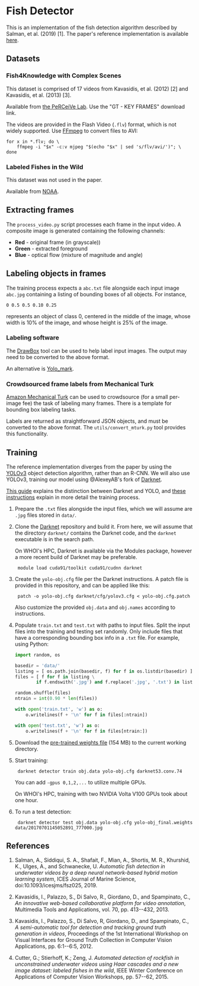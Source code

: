 # Fish Detector

This is an implementation of the fish detection algorithm described by Salman, et al. (2019) [1]. The paper's reference implementation is available [here](https://github.com/ahsan856jalal/Fish-Abundance).


## Datasets

### Fish4Knowledge with Complex Scenes

This dataset is comprised of 17 videos from Kavasidis, et al. (2012) [2] and Kavasidis, et al. (2013) [3].

Available from [the PeRCeiVe Lab](http://www.perceivelab.com/index-dataset.php?name=Fish_Detection). Use the "GT - KEY FRAMES" download link.

The videos are provided in the Flash Video (`.flv`) format, which is not widely supported. Use [FFmpeg](https://ffmpeg.org/) to convert files to AVI:

    for x in *.flv; do \
        ffmpeg -i "$x" -c:v mjpeg "$(echo "$x" | sed 's/flv/avi/')"; \
    done

### Labeled Fishes in the Wild

This dataset was not used in the paper.

Available from [NOAA](https://swfscdata.nmfs.noaa.gov/labeled-fishes-in-the-wild/).


## Extracting frames

The `process_video.py` script processes each frame in the input video. A composite image is generated containing the following channels:

  * **Red** - original frame (in grayscale))
  * **Green** - extracted foreground
  * **Blue** - optical flow (mixture of magnitude and angle)


## Labeling objects in frames

The training process expects a `abc.txt` file alongside each input image `abc.jpg` containing a listing of bounding boxes of all objects. For instance,

    0 0.5 0.5 0.10 0.25

represents an object of class 0, centered in the middle of the image, whose width is 10% of the image, and whose height is 25% of the image.

### Labeling software

The [DrawBox](https://github.com/whoigit/DrawBox) tool can be used to help label input images. The output may need to be converted to the above format.

An alternative is [Yolo_mark](https://github.com/AlexeyAB/Yolo_mark).


### Crowdsourced frame labels from Mechanical Turk

[Amazon Mechanical Turk][mturk] can be used to crowdsource (for a small per-image fee) the task of labeling many frames. There is a template for bounding box labeling tasks.

[mturk]: https://www.mturk.com

Labels are returned as straightforward JSON objects, and must be converted to the above format. The `utils/convert_mturk.py` tool provides this functionality.


## Training

The reference implementation diverges from the paper by using the [YOLOv3][] object detection algorithm, rather than an R-CNN. We will also use YOLOv3, training our model using @AlexeyAB's fork of [Darknet][].

[YOLOv3]: https://pjreddie.com/darknet/yolo/
[Darknet]: https://github.com/AlexeyAB/darknet

[This guide][yolo-guide] explains the distinction between Darknet and YOLO, and [these instructions][instructions] explain in more detail the training process.

[yolo-guide]: https://martinapugliese.github.io/recognise-objects-yolo/
[instructions]: https://github.com/AlexeyAB/darknet#how-to-train-to-detect-your-custom-objects

1. Prepare the `.txt` files alongside the input files, which we will assume are `.jpg` files stored in `data/`.

2. Clone the [Darknet][] repository and build it. From here, we will assume that the directory `darknet/` contains the Darknet code, and the `darknet` executable is in the search path.

    On WHOI's HPC, Darknet is available via the Modules package, however a more recent build of Darknet may be preferable.

        module load cuda91/toolkit cuda91/cudnn darknet

3. Create the `yolo-obj.cfg` file per the Darknet instructions. A patch file is provided in this repository, and can be applied like this:

        patch -o yolo-obj.cfg darknet/cfg/yolov3.cfg < yolo-obj.cfg.patch

    Also customize the provided `obj.data` and `obj.names` according to instructions.

4. Populate `train.txt` and `test.txt` with paths to input files. Split the input files into the training and testing set randomly. Only include files that have a corresponding bounding box info in a `.txt` file. For example, using Python:

    ```python
    import random, os

    basedir = 'data/'
    listing = [ os.path.join(basedir, f) for f in os.listdir(basedir) ]
    files = [ f for f in listing \
            if f.endswith('.jpg') and f.replace('.jpg', '.txt') in listing ]

    random.shuffle(files)
    ntrain = int(0.90 * len(files))

    with open('train.txt', 'w') as o:
        o.writelines(f + '\n' for f in files[:ntrain])

    with open('test.txt', 'w') as o:
        o.writelines(f + '\n' for f in files[ntrain:])
    ```

5. Download the [pre-trained weights file][weights] (154 MB) to the current working directory.

[weights]: https://pjreddie.com/media/files/darknet53.conv.74

5. Start training:

        darknet detector train obj.data yolo-obj.cfg darknet53.conv.74

    You can add `-gpus 0,1,2,...` to utilize multiple GPUs.

    On WHOI's HPC, training with two NVIDIA Volta V100 GPUs took about one hour.

6. To run a test detection:

        darknet detector test obj.data yolo-obj.cfg yolo-obj_final.weights data/20170701145052891_777000.jpg



## References

1. Salman, A., Siddiqui, S. A., Shafait, F., Mian, A., Shortis, M. R., Khurshid, K., Ulges, A., and Schwanecke, U. *Automatic fish detection in underwater videos by a deep neural network-based hybrid motion learning system*, ICES Journal of Marine Science, doi:10.1093/icesjms/fsz025, 2019.

2. Kavasidis, I., Palazzo, S., Di Salvo, R., Giordano, D., and Spampinato, C., *An innovative web-based collaborative platform for video annotation*, Multimedia Tools and Applications, vol. 70, pp. 413--432, 2013.

3. Kavasidis, I., Palazzo, S., Di Salvo, R, Giordano, D., and Spampinato, C., *A semi-automatic tool for detection and tracking ground truth generation in videos*, Proceedings of the 1st International Workshop on Visual Interfaces for Ground Truth Collection in Computer Vision Applications, pp. 6:1--6:5, 2012.

4. Cutter, G.; Stierhoff, K.; Zeng, J. *Automated detection of rockfish in unconstrained underwater videos using Haar cascades and a new image dataset: labeled fishes in the wild*, IEEE Winter Conference on Applications of Computer Vision Workshops, pp. 57--62, 2015.
